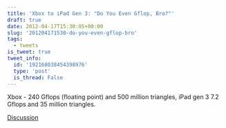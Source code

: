 ```yaml
---
title: 'Xbox to iPad Gen 3: "Do You Even Gflop, Bro?"'
draft: true
date: 2012-04-17T15:30:05+00:00
slug: '201204171530-do-you-even-gflop-bro'
tags:
  - tweets
is_tweet: true
tweet_info:
  id: '192168038454398976'
  type: 'post'
  is_thread: False
---
```




Xbox - 240 Gflops (floating point) and 500 million triangles,  iPad gen 3 7.2 Gflops and 35 million triangles.

[Discussion](https://x.com/sytelus/status/192168038454398976)

